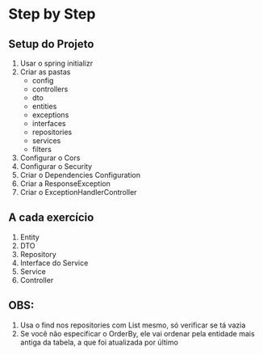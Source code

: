 # Step by Step

## Setup do Projeto

1. Usar o spring initializr
2. Criar as pastas
    - config
    - controllers
    - dto
    - entities
    - exceptions
    - interfaces
    - repositories
    - services
    - filters
3. Configurar o Cors
4. Configurar o Security
5. Criar o Dependencies Configuration
6. Criar a ResponseException
7. Criar o ExceptionHandlerController


## A cada exercício

1. Entity
2. DTO
3. Repository
4. Interface do Service
5. Service
6. Controller



## OBS:

1. Usa o find nos repositories com List mesmo, só verificar se tá vazia
2. Se você não especificar o OrderBy, ele vai ordenar pela entidade mais antiga da tabela, a que foi atualizada por último